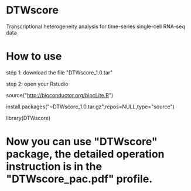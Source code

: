 # DTWscore
Transcriptional heterogeneity analysis for time-series single-cell RNA-seq data
# How to use
step 1: download the file "DTWscore_1.0.tar" 

step 2: open your Rstudio

source("http://bioconductor.org/biocLite.R")

install.packages("~DTWscore_1.0.tar.gz",repos=NULL,type="source")

library(DTWscore)

# Now you can use "DTWscore" package, the detailed operation instruction is in the "DTWscore_pac.pdf" profile.
